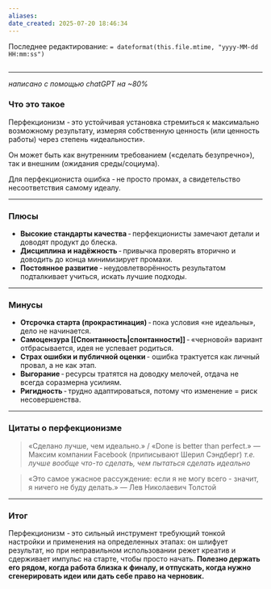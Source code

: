 ```yaml
---
aliases: 
date_created: 2025-07-20 18:46:34
---
```

Последнее редактирование: `= dateformat(this.file.mtime, "yyyy-MM-dd HH:mm:ss")`
```toc
```
---
*написано с помощью chatGPT на ~80%*
### Что это такое

Перфекционизм - это устойчивая установка стремиться к максимально возможному результату, измеряя собственную ценность (или ценность работы) через степень «идеальности».

Он может быть как внутренним требованием («сделать безупречно»), так и внешним (ожидания среды/социума).

Для перфекциониста ошибка - не просто промах, а свидетельство несоответствия самому идеалу.

---
### Плюсы

- **Высокие стандарты качества** - перфекционисты замечают детали и доводят продукт до блеска.
- **Дисциплина и надёжность** - привычка проверять вторично и доводить до конца минимизирует промахи.
- **Постоянное развитие** - неудовлетворённость результатом подталкивает учиться, искать лучшие подходы.

---
### Минусы

- **Отсрочка старта (прокрастинация)** - пока условия «не идеальны», дело не начинается.
- **Самоцензура  [[Спонтанность|спонтанности]]** - «черновой» вариант отбрасывается, идея не успевает родиться.
- **Страх ошибки и публичной оценки** - ошибка трактуется как личный провал, а не как этап.
- **Выгорание** - ресурсы тратятся на доводку мелочей, отдача не всегда соразмерна усилиям.
- **Ригидность** - трудно адаптироваться, потому что изменение = риск несовершенства.

---
### Цитаты о перфекционизме

> «Сделано лучше, чем идеально.»  / «Done is better than perfect.»
>   — Максим компании Facebook (приписывают Шерил Сэндберг)
> 	*т.е. лучше вообще что-то сделать, чем пытаться сделать идеально*

> «Это самое ужасное рассуждение: если я не могу всего - значит, я ничего не буду делать.»
>   — Лев Николаевич Толстой

---
### Итог

Перфекционизм - это сильный инструмент требующий тонкой настройки и применения на определенных этапах: он шлифует результат, но при неправильном использовании режет креатив и сдерживает импульс на старте, чтобы просто начать. **Полезно держать его рядом, когда работа близка к финалу, и отпускать, когда нужно сгенерировать идеи или дать себе право на черновик.**